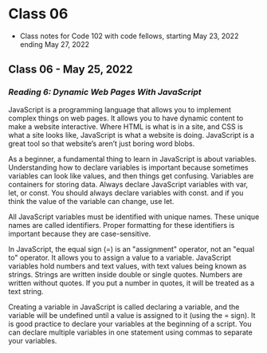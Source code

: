 # Class 06
* Class notes for Code 102 with code fellows, starting May 23, 2022 ending May 27, 2022
## Class 06 - May 25, 2022
### *Reading 6: Dynamic Web Pages With JavaScript*

JavaScript is a programming language that allows you to implement complex things on web pages. It allows you to have dynamic content to make a website interactive.
Where HTML is what is in a site, and CSS is what a site looks like, JavaScript is what a website is doing. JavaScript is a great tool so that website’s aren’t just boring word blobs. 

As a beginner, a fundamental thing to learn in JavaScript is about variables. Understanding how to declare variables is important because sometimes variables can look like values, and then things get confusing. Variables are containers for storing data. Always declare JavaScript variables with var, let, or const. You should always declare variables with const. and if you think the value of the variable can change, use let.

All JavaScript variables must be identified with unique names. These unique names are called identifiers. Proper formatting for these identifiers is important because they are case-sensitive. 

In JavaScript, the equal sign (=) is an "assignment" operator, not an "equal to" operator. It allows you to assign a value to a variable. JavaScript variables hold numbers and text values, with text values being known as strings. Strings are written inside double or single quotes. Numbers are written without quotes. If you put a number in quotes, it will be treated as a text string.

Creating a variable in JavaScript is called declaring a variable, and the variable will be undefined until a value is assigned to it (using the = sign). It is good practice to declare your variables at the beginning of a script. You can declare multiple variables in one statement using commas to separate your variables. 


